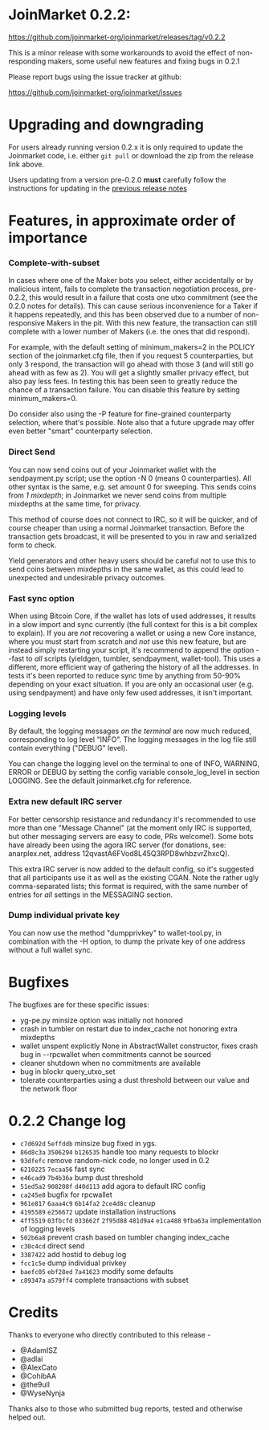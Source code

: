 JoinMarket 0.2.2:
=================

<https://github.com/joinmarket-org/joinmarket/releases/tag/v0.2.2>

This is a minor release with some workarounds to avoid the effect of non-responding makers,
some useful new features and fixing bugs in 0.2.1

Please report bugs using the issue tracker at github:

<https://github.com/joinmarket-org/joinmarket/issues>

Upgrading and downgrading
=========================

For users already running version 0.2.x it is only required to update the Joinmarket code, i.e. either `git pull` or download the zip from the release link above.

Users updating from a version pre-0.2.0 **must** carefully follow the instructions for updating in the [previous release notes](https://github.com/JoinMarket-Org/joinmarket/blob/master/doc/release-notes-0.2.0.md)

Features, in approximate order of importance
============================================

### Complete-with-subset

In cases where one of the Maker bots you select, either accidentally or by malicious
intent, fails to complete the transaction negotiation process, pre-0.2.2, this would
result in a failure that costs one utxo commitment (see the 0.2.0 notes for details).
This can cause serious inconvenience for a Taker if it happens repeatedly, and this
has been observed due to a number of non-responsive Makers in the pit.
With this new feature, the transaction can still complete with a lower number of
Makers (i.e. the ones that did respond).

For example, with the default setting of minimum_makers=2 in the POLICY section of
the joinmarket.cfg file, then if you request 5 counterparties, but only 3 respond,
the transaction will go ahead with those 3 (and will still go ahead with as few as 2).
You will get a slightly smaller privacy effect, but also pay less fees.
In testing this has been seen to greatly reduce the chance of a transaction failure.
You can disable this feature by setting minimum_makers=0.

Do consider also using the -P feature for fine-grained counterparty selection,
where that's possible. Note also that a future upgrade may offer even better
"smart" counterparty selection.

### Direct Send

You can now send coins out of your Joinmarket wallet with the sendpayment.py script;
use the option -N 0 (means 0 counterparties). All other syntax is the same, e.g. set
amount 0 for sweeping. This sends coins from *1 mixdepth*; in Joinmarket we never
send coins from multiple mixdepths at the same time, for privacy.

This method of course does not connect to IRC, so it will be quicker, and of course
cheaper than using a normal Joinmarket transaction. Before the transaction gets
broadcast, it will be presented to you in raw and serialized form to check.

Yield generators and other heavy users should be careful not to use this to send
coins between mixdepths in the same wallet, as this could lead to unexpected and
undesirable privacy outcomes.

### Fast sync option

When using Bitcoin Core, if the wallet has lots of used addresses, it results in a
slow import and sync currently (the full context for this is a bit complex to explain).
If you are *not* recovering a wallet or using a new Core instance, where you must
start from scratch and *not* use this new feature, but are instead simply restarting
your script, it's recommend to append the option --fast to *all* scripts (yieldgen,
tumbler, sendpayment, wallet-tool). This uses a different, more efficient way of
gathering the history of all the addresses. In tests it's been reported to reduce
sync time by anything from 50-90% depending on your exact situation. If you are only
an occasional user (e.g. using sendpayment) and have only few used addresses, it
isn't important.

### Logging levels

By default, the logging messages *on the terminal* are now much reduced, corresponding
to log level "INFO". The logging messages in the log file still contain everything
("DEBUG" level).

You can change the logging level on the terminal to one of INFO, WARNING, ERROR or
DEBUG by setting the config variable console_log_level in section LOGGING. See the
default joinmarket.cfg for reference.

### Extra new default IRC server

For better censorship resistance and redundancy it's recommended to use more than one
"Message Channel" (at the moment only IRC is supported, but other messaging servers are
easy to code, PRs welcome!). Some bots have already been using the agora IRC server
(for donations, see: anarplex.net, address 12qvastA6FVod8L45Q3RPD8whbzvrZhxcQ).

This extra IRC server is now added to the default config, so it's suggested that all
participants use it as well as the existing CGAN. Note the rather ugly comma-separated
lists; this format is required, with the same number of entries for *all* settings in
the MESSAGING section.

### Dump individual private key

You can now use the method "dumpprivkey" to wallet-tool.py, in combination with the
-H option, to dump the private key of one address without a full wallet sync.

Bugfixes
========

The bugfixes are for these specific issues:

* yg-pe.py minsize option was initially not honored
* crash in tumbler on restart due to index_cache not honoring extra mixdepths
* wallet unspent explicitly None in AbstractWallet constructor, fixes crash bug in --rpcwallet when commitments cannot be sourced
* cleaner shutdown when no commitments are available
* bug in blockr query_utxo_set
* tolerate counterparties using a dust threshold between our value and the network floor

0.2.2 Change log
================

- `c7d692d` `5effddb` minsize bug fixed in ygs.
- `86d8c3a` `3506294` `b126535` handle too many requests to blockr
- `93dfefc` remove random-nick code, no longer used in 0.2
- `6210225` `7ecaa56` fast sync
- `e46cad9` `7b4b36a` bump dust threshold
- `51ed5a2` `908208f` `d40d113` add agora to default IRC config
- `ca245e8` bugfix for rpcwallet
- `961e817` `6aaa4c9` `6b14fa2` `2ce4d8c` cleanup
- `4195589` `e256672` update installation instructions
- `4ff5519` `03fbcfd` `033662f` `2f95d88` `481d9a4`
  `e1ca488` `9fba63a` implementation of logging levels
- `502b6a8` prevent crash based on tumbler changing index_cache
- `c30c4cd` direct send
- `3387422` add hostid to debug log
- `fcc1c5e` dump individual privkey
- `baefc05` `ebf28ed` `7a41623` modify some defaults
- `c89347a` `a579ff4` complete transactions with subset

Credits
=======

Thanks to everyone who directly contributed to this release -

- @AdamISZ
- @adlai
- @AlexCato
- @CohibAA
- @the9ull
- @WyseNynja

Thanks also to those who submitted bug reports, tested and otherwise helped out.

